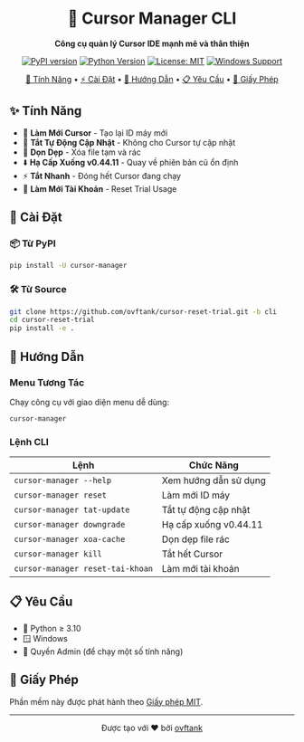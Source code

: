 <div align="center">

# 🎯 Cursor Manager CLI

**Công cụ quản lý Cursor IDE mạnh mẽ và thân thiện**

[![PyPI version](https://badge.fury.io/py/cursor-manager.svg)](https://badge.fury.io/py/cursor-manager)
[![Python Version](https://img.shields.io/badge/python-≥3.10-blue.svg)](https://www.python.org/downloads/)
[![License: MIT](https://img.shields.io/badge/License-MIT-yellow.svg)](https://opensource.org/licenses/MIT)
[![Windows Support](https://img.shields.io/badge/platform-windows-lightgrey.svg)](https://www.microsoft.com/windows)

[🚀 Tính Năng](#-tính-năng) •
[⚡ Cài Đặt](#-cài-đặt) •
[📖 Hướng Dẫn](#-hướng-dẫn) •
[📋 Yêu Cầu](#-yêu-cầu) •
[📄 Giấy Phép](#-giấy-phép)

</div>

## ✨ Tính Năng

- 🔄 **Làm Mới Cursor** - Tạo lại ID máy mới
- 🛑 **Tắt Tự Động Cập Nhật** - Không cho Cursor tự cập nhật
- 🧹 **Dọn Dẹp** - Xóa file tạm và rác
- ⬇️ **Hạ Cấp Xuống v0.44.11** - Quay về phiên bản cũ ổn định
- ⚡ **Tắt Nhanh** - Đóng hết Cursor đang chạy
- 🔑 **Làm Mới Tài Khoản** - Reset Trial Usage

## 🚀 Cài Đặt

### 📦 Từ PyPI

~~~bash
pip install -U cursor-manager
~~~

### 🛠️ Từ Source

~~~bash
git clone https://github.com/ovftank/cursor-reset-trial.git -b cli
cd cursor-reset-trial
pip install -e .
~~~

## 📖 Hướng Dẫn

### Menu Tương Tác

Chạy công cụ với giao diện menu dễ dùng:

~~~bash
cursor-manager
~~~

### Lệnh CLI

| Lệnh | Chức Năng |
|------|--------|
| `cursor-manager --help` | Xem hướng dẫn sử dụng |
| `cursor-manager reset` | Làm mới ID máy |
| `cursor-manager tat-update` | Tắt tự động cập nhật |
| `cursor-manager downgrade` | Hạ cấp xuống v0.44.11 |
| `cursor-manager xoa-cache` | Dọn dẹp file rác |
| `cursor-manager kill` | Tắt hết Cursor |
| `cursor-manager reset-tai-khoan` | Làm mới tài khoản |

## 📋 Yêu Cầu

- 🐍 Python ≥ 3.10
- 🪟 Windows
- 🔑 Quyền Admin (để chạy một số tính năng)

## 📄 Giấy Phép

Phần mềm này được phát hành theo [Giấy phép MIT](LICENSE).

---

<div align="center">

Được tạo với ❤️ bởi [ovftank](https://github.com/ovftank)

</div>
